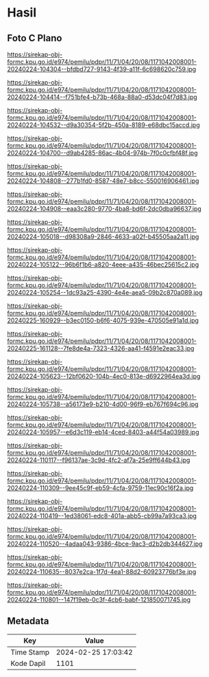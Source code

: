 # Hasil

## Foto C Plano

https://sirekap-obj-formc.kpu.go.id/e974/pemilu/pdpr/11/71/04/20/08/1171042008001-20240224-104304--bfdbd727-9143-4f39-a11f-6c698620c759.jpg

https://sirekap-obj-formc.kpu.go.id/e974/pemilu/pdpr/11/71/04/20/08/1171042008001-20240224-104414--f751bfe4-b73b-468a-88a0-d53dc04f7d83.jpg

https://sirekap-obj-formc.kpu.go.id/e974/pemilu/pdpr/11/71/04/20/08/1171042008001-20240224-104532--d9a30354-5f2b-450a-8189-e68dbc15accd.jpg

https://sirekap-obj-formc.kpu.go.id/e974/pemilu/pdpr/11/71/04/20/08/1171042008001-20240224-104700--d9ab4285-86ac-4b04-974b-7f0c0cfbf48f.jpg

https://sirekap-obj-formc.kpu.go.id/e974/pemilu/pdpr/11/71/04/20/08/1171042008001-20240224-104808--277b1fd0-8587-48e7-b8cc-550016906461.jpg

https://sirekap-obj-formc.kpu.go.id/e974/pemilu/pdpr/11/71/04/20/08/1171042008001-20240224-104908--eaa3c280-9770-4ba8-bd6f-2dc0dba96637.jpg

https://sirekap-obj-formc.kpu.go.id/e974/pemilu/pdpr/11/71/04/20/08/1171042008001-20240224-105018--d98308a9-2846-4633-a02f-b45505aa2a11.jpg

https://sirekap-obj-formc.kpu.go.id/e974/pemilu/pdpr/11/71/04/20/08/1171042008001-20240224-105122--96b6f1b6-a820-4eee-a435-46bec25615c2.jpg

https://sirekap-obj-formc.kpu.go.id/e974/pemilu/pdpr/11/71/04/20/08/1171042008001-20240224-105254--1dc93a25-4390-4e4e-aea5-09b2c870a089.jpg

https://sirekap-obj-formc.kpu.go.id/e974/pemilu/pdpr/11/71/04/20/08/1171042008001-20240225-160929--b3ec0150-b6f6-4075-939e-470505e91a1d.jpg

https://sirekap-obj-formc.kpu.go.id/e974/pemilu/pdpr/11/71/04/20/08/1171042008001-20240225-161128--7fe8de4a-7323-4326-aa41-f4591e2eac33.jpg

https://sirekap-obj-formc.kpu.go.id/e974/pemilu/pdpr/11/71/04/20/08/1171042008001-20240224-105623--12bf0620-104b-4ec0-813e-d6922964ea3d.jpg

https://sirekap-obj-formc.kpu.go.id/e974/pemilu/pdpr/11/71/04/20/08/1171042008001-20240224-105738--a56173e9-b210-4d00-96f9-eb767f694c96.jpg

https://sirekap-obj-formc.kpu.go.id/e974/pemilu/pdpr/11/71/04/20/08/1171042008001-20240224-105957--e6d3c119-eb14-4ced-8403-a44f54a03989.jpg

https://sirekap-obj-formc.kpu.go.id/e974/pemilu/pdpr/11/71/04/20/08/1171042008001-20240224-110117--f96137ae-3c9d-4fc2-af7a-25e9ff644b43.jpg

https://sirekap-obj-formc.kpu.go.id/e974/pemilu/pdpr/11/71/04/20/08/1171042008001-20240224-110309--9ee45c9f-eb59-4cfa-9759-11ec90c16f2a.jpg

https://sirekap-obj-formc.kpu.go.id/e974/pemilu/pdpr/11/71/04/20/08/1171042008001-20240224-110419--1ed38061-edc8-401a-abb5-cb99a7a93ca3.jpg

https://sirekap-obj-formc.kpu.go.id/e974/pemilu/pdpr/11/71/04/20/08/1171042008001-20240224-110520--4adaa043-9386-4bce-9ac3-d2b2db344627.jpg

https://sirekap-obj-formc.kpu.go.id/e974/pemilu/pdpr/11/71/04/20/08/1171042008001-20240224-110635--8037e2ca-1f7d-4ea1-88d2-60923776bf3e.jpg

https://sirekap-obj-formc.kpu.go.id/e974/pemilu/pdpr/11/71/04/20/08/1171042008001-20240224-110801--147f19eb-0c3f-4cb6-babf-121850071745.jpg


## Metadata

| Key        | Value               |
| ---------- | ------------------- |
| Time Stamp | 2024-02-25 17:03:42 |
| Kode Dapil | 1101                |




